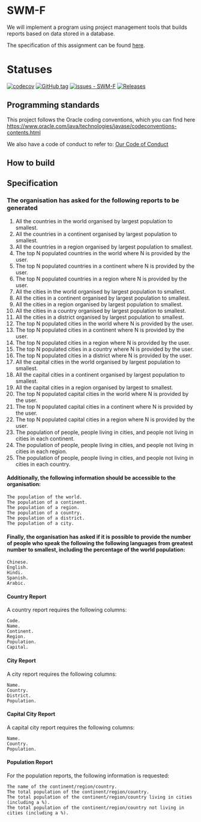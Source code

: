 # SWM-F

We will implement a program using project management tools that builds reports based on data stored in a database.

The specification of this assignment can be found [here](spec.md).

# Statuses

[![codecov](https://codecov.io/gh/jamieyoung5/SWM-F/branch/develop/graph/badge.svg?token=LGJDRX8OYU)](https://codecov.io/gh/jamieyoung5/SWM-F)
[![GitHub tag](https://img.shields.io/github/tag/jamieyoung5/SWM-F?include_prereleases=&sort=semver&color=blue)](https://github.com/jamieyoung5/SWM-F/releases/)
[![issues - SWM-F](https://img.shields.io/github/issues/jamieyoung5/SWM-F)](https://github.com/jamieyoung5/SWM-F/issues)
[![Releases](https://img.shields.io/github/release/jamieyoung5/SWM-F/all.svg?style=flat-square)](https://github.com/jamieyoung5/SWM-F/releases)

## Programming standards

This project follows the Oracle coding conventions, which you can find here 
https://www.oracle.com/java/technologies/javase/codeconventions-contents.html

We also have a code of conduct to refer to: [Our Code of Conduct](CODE_OF_CONDUCT.md)

## How to build

## Specification

### The organisation has asked for the following reports to be generated 

<ol>
<li>All the countries in the world organised by largest population to smallest. </li>
<li>All the countries in a continent organised by largest population to smallest. </li>
<li>All the countries in a region organised by largest population to smallest.</li>
<li>The top N populated countries in the world where N is provided by the user.</li>
<li>The top N populated countries in a continent where N is provided by the user.</li>
<li>The top N populated countries in a region where N is provided by the user.</li>
<li>All the cities in the world organised by largest population to smallest.</li>
<li>All the cities in a continent organised by largest population to smallest.</li>
<li>All the cities in a region organised by largest population to smallest.</li>
<li>All the cities in a country organised by largest population to smallest.</li>
<li>All the cities in a district organised by largest population to smallest.</li>
<li>The top N populated cities in the world where N is provided by the user.</li>
<li>The top N populated cities in a continent where N is provided by the user.</li>
<li>The top N populated cities in a region where N is provided by the user.</li>
<li>The top N populated cities in a country where N is provided by the user.</li>
<li>The top N populated cities in a district where N is provided by the user.</li>
<li>All the capital cities in the world organised by largest population to smallest.</li>
<li>All the capital cities in a continent organised by largest population to smallest.</li>
<li>All the capital cities in a region organised by largest to smallest.</li>
<li>The top N populated capital cities in the world where N is provided by the user.</li>
<li>The top N populated capital cities in a continent where N is provided by the user.</li>
<li>The top N populated capital cities in a region where N is provided by the user.</li>
<li>The population of people, people living in cities, and people not living in cities in each continent.</li>
<li>The population of people, people living in cities, and people not living in cities in each region.</li>
<li>The population of people, people living in cities, and people not living in cities in each country.</li>
</ol>

#### Additionally, the following information should be accessible to the organisation:

    The population of the world.
    The population of a continent.
    The population of a region.
    The population of a country.
    The population of a district.
    The population of a city.

#### Finally, the organisation has asked if it is possible to provide the number of people who speak the following the following languages from greatest number to smallest, including the percentage of the world population:

    Chinese.
    English.
    Hindi.
    Spanish.
    Arabic.

#### Country Report

A country report requires the following columns:

    Code.
    Name.
    Continent.
    Region.
    Population.
    Capital.

#### City Report

A city report requires the following columns:

    Name.
    Country.
    District.
    Population.

#### Capital City Report

A capital city report requires the following columns:

    Name.
    Country.
    Population.

#### Population Report

For the population reports, the following information is requested:

    The name of the continent/region/country.
    The total population of the continent/region/country.
    The total population of the continent/region/country living in cities (including a %).
    The total population of the continent/region/country not living in cities (including a %).
